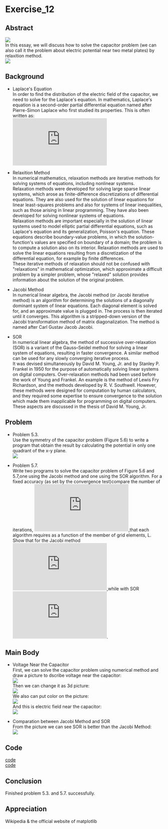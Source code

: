 # Exercise_12

## Abstract
![](https://github.com/Lyu-Wei/computational_physics_N2014301020069/blob/master/Exercise_12/y02.png)<br>
In this essay, we will discuss how to solve the capacitor problem (we can also call it the problem about electric potential near two metal plates) by relaxition method.<br>
![](https://github.com/Lyu-Wei/computational_physics_N2014301020069/blob/master/Exercise_12/y01.jpg)<br>

## Background
* Laplace's Equation<br>
In order to find the distribution of the electric field of the capacitor, we need to solve for the Laplace's equation. In mathematics, Laplace's equation is a second-order partial differential equation named after Pierre-Simon Laplace who first studied its properties. This is often written as:<br>
![](http://latex.codecogs.com/gif.latex?%5Cfrac%7B%5Cpartial%5E2%20V%7D%7B%5Cpartial%20x%5E2%7D&plus;%5Cfrac%7B%5Cpartial%5E2%20V%7D%7B%5Cpartial%20y%5E2%7D&plus;%5Cfrac%7B%5Cpartial%5E2%20V%7D%7B%5Cpartial%20z%5E2%7D%3D0)<br>

* Relaxition Method<br>
In numerical mathematics, relaxation methods are iterative methods for solving systems of equations, including nonlinear systems.<br>
Relaxation methods were developed for solving large sparse linear systems, which arose as finite-difference discretizations of differential equations. They are also used for the solution of linear equations for linear least-squares problems and also for systems of linear inequalities, such as those arising in linear programming. They have also been developed for solving nonlinear systems of equations.<br>
Relaxation methods are important especially in the solution of linear systems used to model elliptic partial differential equations, such as Laplace's equation and its generalization, Poisson's equation. These equations describe boundary-value problems, in which the solution-function's values are specified on boundary of a domain; the problem is to compute a solution also on its interior. Relaxation methods are used to solve the linear equations resulting from a discretization of the differential equation, for example by finite differences.<br>
These iterative methods of relaxation should not be confused with "relaxations" in mathematical optimization, which approximate a difficult problem by a simpler problem, whose "relaxed" solution provides information about the solution of the original problem.<br>

* Jacobi Method<br>
In numerical linear algebra, the Jacobi method (or Jacobi iterative method) is an algorithm for determining the solutions of a diagonally dominant system of linear equations. Each diagonal element is solved for, and an approximate value is plugged in. The process is then iterated until it converges. This algorithm is a stripped-down version of the Jacobi transformation method of matrix diagonalization. The method is named after Carl Gustav Jacob Jacobi.<br>

* SOR<br>
In numerical linear algebra, the method of successive over-relaxation (SOR) is a variant of the Gauss–Seidel method for solving a linear system of equations, resulting in faster convergence. A similar method can be used for any slowly converging iterative process.<br>
It was devised simultaneously by David M. Young, Jr. and by Stanley P. Frankel in 1950 for the purpose of automatically solving linear systems on digital computers. Over-relaxation methods had been used before the work of Young and Frankel. An example is the method of Lewis Fry Richardson, and the methods developed by R. V. Southwell. However, these methods were designed for computation by human calculators, and they required some expertise to ensure convergence to the solution which made them inapplicable for programming on digital computers. These aspects are discussed in the thesis of David M. Young, Jr.<br>

## Problem
* Problem 5.3.<br>
Use the symmetry of the capacitor problem (Figure 5.6) to write a program that obtain the result by calculating the potential in only one quadrant of the x-y plane.<br>
![](https://github.com/Lyu-Wei/computational_physics_N2014301020069/blob/master/Exercise_12/y0.png)<br>

* Problem 5.7.<br>
Write two programs to solve the capacitor problem of Figure 5.6 and 5.7,one using the Jacobi method and one using the SOR algorithm. For a fixed accuracy (as set by the convergence test)compare the number of iterations, ![](http://latex.codecogs.com/gif.latex?N_%7Biter%7D),that each algorithm requires as a function of the member of grid elements, L. Show that for the Jacobi method ![](http://latex.codecogs.com/gif.latex?N_%7Biter%7D%5Csim%20L%5E2),while with SOR ![](http://latex.codecogs.com/gif.latex?N_%7Biter%7D%5Csim%20L).<br>

## Main Body
* Voltage Near the Capacitor<br>
First, we can solve the capacitor problem using numerical method and draw a picture to dscribe voltage near the capacitor:<br>
![](https://github.com/Lyu-Wei/computational_physics_N2014301020069/blob/master/Exercise_12/y1.png)<br>
Then we can change it as 3d picture:<br>
![](https://github.com/Lyu-Wei/computational_physics_N2014301020069/blob/master/Exercise_12/y2.png)<br>
We also can put color on the picture:<br>
![](https://github.com/Lyu-Wei/computational_physics_N2014301020069/blob/master/Exercise_12/y3.png)<br>
And this is electric field near the capacitor:<br>
![](https://github.com/Lyu-Wei/computational_physics_N2014301020069/blob/master/Exercise_12/y4.png)<br>

* Comparation between Jacobi Method and SOR<br>
From the picture we can see SOR is better than the Jacobi Method:<br>
![](https://github.com/Lyu-Wei/computational_physics_N2014301020069/blob/master/Exercise_12/y5.png)<br>

## Code
[code](https://github.com/Lyu-Wei/computational_physics_N2014301020069/blob/master/Exercise_12/Exercise_12%2B.py)<br>
[code](https://github.com/Lyu-Wei/computational_physics_N2014301020069/blob/master/Exercise_12/Exercise_12.py)<br>

## Conclusion
Finished problem 5.3. and 5.7. successfully.

## Appreciation
Wikipedia & the official website of matplotlib
